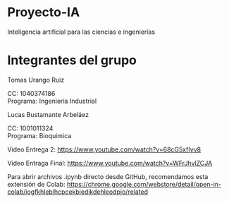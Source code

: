# Proyecto-IA
Inteligencia artificial para las ciencias e ingenierías

# Integrantes del grupo

Tomas Urango Ruiz

CC: 1040374186   
Programa: Ingenieria Industrial

Lucas Bustamante Arbeláez

CC: 1001011324   
Programa: Bioquimica

Video Entrega 2: https://www.youtube.com/watch?v=68cG5xfIyv8 

Video Entraga Final: https://www.youtube.com/watch?v=WFrJhvlZCJA

Para abrir archivos .ipynb directo desde GitHub, recomendamos esta extensión de Colab: https://chrome.google.com/webstore/detail/open-in-colab/iogfkhleblhcpcekbiedikdehleodpjo/related
